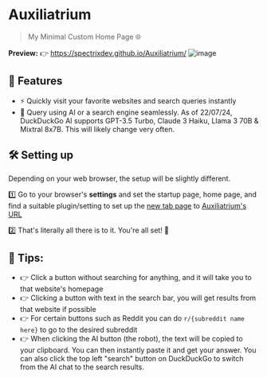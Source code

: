 
# **Auxiliatrium**
> My Minimal Custom Home Page 🌐

**Preview:** 👉 https://spectrixdev.github.io/Auxiliatrium/
![image](https://github.com/user-attachments/assets/b251a2b2-74d4-45eb-8f9b-6d409b9841c6)

## 🎉 Features

* ⚡️ Quickly visit your favorite websites and search queries instantly
* 🤔 Query using AI or a search engine seamlessly. As of 22/07/24, DuckDuckGo AI supports GPT-3.5 Turbo, Claude 3 Haiku, Llama 3 70B & Mixtral 8x7B. This will likely change very often.


## 🛠️ Setting up

Depending on your web browser, the setup will be slightly different.

1️⃣ Go to your browser's **settings** and set the startup page, home page, and find a suitable plugin/setting to set up the [new tab page](https://chrome.google.com/webstore/detail/new-tab-redirect/icpgjfneehieebagbmdbhnlpiopdcmna/) to [Auxiliatrium's URL](https://spectrixdev.github.io/Auxiliatrium/)

2️⃣ That's literally all there is to it. You're all set! 🎉

## 🤔 Tips:

* 👉 Click a button without searching for anything, and it will take you to that website's homepage
* 👉 Clicking a button with text in the search bar, you will get results from that website if possible
* 👉 For certain buttons such as Reddit you can do `r/{subreddit name here}` to go to the desired subreddit
* 👉 When clicking the AI button (the robot), the text will be copied to your clipboard. You can then instantly paste it and get your answer. You can also click the top left "search" button on DuckDuckGo to switch from the AI chat to the search results.
